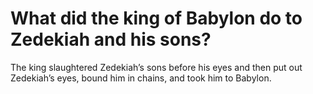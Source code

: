 # What did the king of Babylon do to Zedekiah and his sons?

The king slaughtered Zedekiah’s sons before his eyes and then put out Zedekiah’s eyes, bound him in chains, and took him to Babylon.
